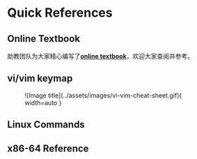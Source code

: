 # Quick References

## Online Textbook

助教团队为大家精心编写了[**online textbook**](https://xjtu-ics.github.io/textbook/)，欢迎大家查阅并参考。

## vi/vim keymap

<figure markdown="span">
  ![Image title](../assets/images/vi-vim-cheat-sheet.gif){ width=auto }
</figure>

## Linux Commands

## x86-64 Reference